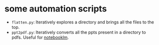 # some automation scripts

- `flatten.py`: Iteratively explores a directory and brings all the files to the top.
- `ppt2pdf.py`: Iteratively converts all the ppts present in a directory to pdfs. Useful for [notebooklm](https://notebooklm.google.com/]).
